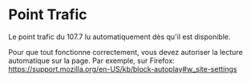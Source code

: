 # Point Trafic

Le point trafic du 107.7 lu automatiquement dès qu'il est disponible.

Pour que tout fonctionne correctement, vous devez autoriser la lecture automatique sur la page.
Par exemple, sur Firefox: https://support.mozilla.org/en-US/kb/block-autoplay#w_site-settings
